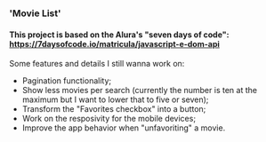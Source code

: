### 'Movie List'
#### This project is based on the Alura's "seven days of code": https://7daysofcode.io/matricula/javascript-e-dom-api

Some features and details I still wanna work on:

- Pagination functionality;
- Show less movies per search (currently the number is ten at the maximum but I want to lower that to five or seven);
- Transform the "Favorites checkbox" into a button;
- Work on the resposivity for the mobile devices;
- Improve the app behavior when "unfavoriting" a movie.


